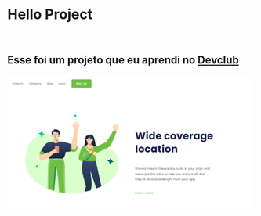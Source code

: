<h1>Hello Project
<br>
<br>
<h2>Esse foi um projeto que eu aprendi no <a href="https://rodolfomori.com.br/devclub">Devclub</a></h2>

<img src="https://github.com/vanessagamito/hello-project/blob/master/assets/1.png?raw=true" />
